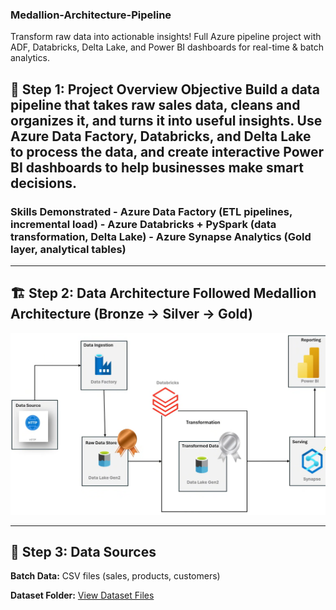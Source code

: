 ### Medallion-Architecture-Pipeline
Transform raw data into actionable insights! Full Azure pipeline project with ADF, Databricks, Delta Lake, and Power BI dashboards for real-time &amp; batch analytics.

## 🧭 Step 1: Project Overview  **Objective** Build a data pipeline that takes raw sales data, cleans and organizes it, and turns it into useful insights. Use **Azure Data Factory**, **Databricks**, and **Delta Lake** to process the data, and create interactive **Power BI dashboards** to help businesses make smart decisions.

### **Skills Demonstrated** - Azure Data Factory (ETL pipelines, incremental load) - Azure Databricks + PySpark (data transformation, Delta Lake) - Azure Synapse Analytics (Gold layer, analytical tables)

---
## 🏗️ Step 2: Data Architecture Followed **Medallion Architecture (Bronze → Silver → Gold)**

![Architecture Diagram](https://github.com/alpesh502/Medallion-Architecture-Pipeline/blob/main/Architecture_diagram.png)

---
## 🧾 Step 3: Data Sources
**Batch Data:** CSV files (sales, products, customers)

**Dataset Folder:** [View Dataset Files](https://github.com/alpesh502/Medallion-Architecture-Pipeline/tree/main/datasets)
